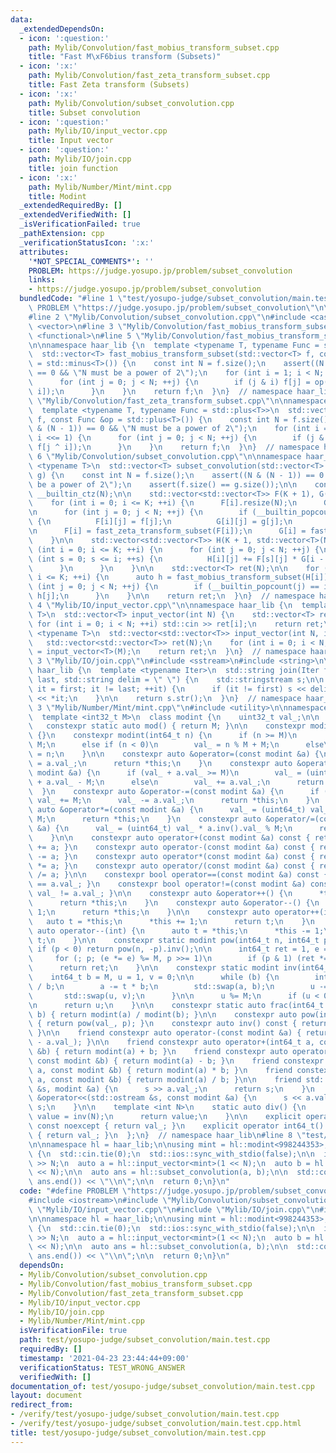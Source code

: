 ```yaml
---
data:
  _extendedDependsOn:
  - icon: ':question:'
    path: Mylib/Convolution/fast_mobius_transform_subset.cpp
    title: "Fast M\xF6bius transform (Subsets)"
  - icon: ':x:'
    path: Mylib/Convolution/fast_zeta_transform_subset.cpp
    title: Fast Zeta transform (Subsets)
  - icon: ':x:'
    path: Mylib/Convolution/subset_convolution.cpp
    title: Subset convolution
  - icon: ':question:'
    path: Mylib/IO/input_vector.cpp
    title: Input vector
  - icon: ':question:'
    path: Mylib/IO/join.cpp
    title: join function
  - icon: ':x:'
    path: Mylib/Number/Mint/mint.cpp
    title: Modint
  _extendedRequiredBy: []
  _extendedVerifiedWith: []
  _isVerificationFailed: true
  _pathExtension: cpp
  _verificationStatusIcon: ':x:'
  attributes:
    '*NOT_SPECIAL_COMMENTS*': ''
    PROBLEM: https://judge.yosupo.jp/problem/subset_convolution
    links:
    - https://judge.yosupo.jp/problem/subset_convolution
  bundledCode: "#line 1 \"test/yosupo-judge/subset_convolution/main.test.cpp\"\n#define\
    \ PROBLEM \"https://judge.yosupo.jp/problem/subset_convolution\"\n\n#include <iostream>\n\
    #line 2 \"Mylib/Convolution/subset_convolution.cpp\"\n#include <cassert>\n#include\
    \ <vector>\n#line 3 \"Mylib/Convolution/fast_mobius_transform_subset.cpp\"\n#include\
    \ <functional>\n#line 5 \"Mylib/Convolution/fast_mobius_transform_subset.cpp\"\
    \n\nnamespace haar_lib {\n  template <typename T, typename Func = std::minus<T>>\n\
    \  std::vector<T> fast_mobius_transform_subset(std::vector<T> f, const Func &op\
    \ = std::minus<T>()) {\n    const int N = f.size();\n    assert((N & (N - 1))\
    \ == 0 && \"N must be a power of 2\");\n    for (int i = 1; i < N; i <<= 1) {\n\
    \      for (int j = 0; j < N; ++j) {\n        if (j & i) f[j] = op(f[j], f[j ^\
    \ i]);\n      }\n    }\n    return f;\n  }\n}  // namespace haar_lib\n#line 5\
    \ \"Mylib/Convolution/fast_zeta_transform_subset.cpp\"\n\nnamespace haar_lib {\n\
    \  template <typename T, typename Func = std::plus<T>>\n  std::vector<T> fast_zeta_transform_subset(std::vector<T>\
    \ f, const Func &op = std::plus<T>()) {\n    const int N = f.size();\n    assert((N\
    \ & (N - 1)) == 0 && \"N must be a power of 2\");\n    for (int i = 1; i < N;\
    \ i <<= 1) {\n      for (int j = 0; j < N; ++j) {\n        if (j & i) f[j] = op(f[j],\
    \ f[j ^ i]);\n      }\n    }\n    return f;\n  }\n}  // namespace haar_lib\n#line\
    \ 6 \"Mylib/Convolution/subset_convolution.cpp\"\n\nnamespace haar_lib {\n  template\
    \ <typename T>\n  std::vector<T> subset_convolution(std::vector<T> f, std::vector<T>\
    \ g) {\n    const int N = f.size();\n    assert((N & (N - 1)) == 0 && \"N must\
    \ be a power of 2\");\n    assert(f.size() == g.size());\n\n    const int K =\
    \ __builtin_ctz(N);\n\n    std::vector<std::vector<T>> F(K + 1), G(K + 1);\n\n\
    \    for (int i = 0; i <= K; ++i) {\n      F[i].resize(N);\n      G[i].resize(N);\n\
    \n      for (int j = 0; j < N; ++j) {\n        if (__builtin_popcount(j) == i)\
    \ {\n          F[i][j] = f[j];\n          G[i][j] = g[j];\n        }\n      }\n\
    \n      F[i] = fast_zeta_transform_subset(F[i]);\n      G[i] = fast_zeta_transform_subset(G[i]);\n\
    \    }\n\n    std::vector<std::vector<T>> H(K + 1, std::vector<T>(N));\n    for\
    \ (int i = 0; i <= K; ++i) {\n      for (int j = 0; j < N; ++j) {\n        for\
    \ (int s = 0; s <= i; ++s) {\n          H[i][j] += F[s][j] * G[i - s][j];\n  \
    \      }\n      }\n    }\n\n    std::vector<T> ret(N);\n\n    for (int i = 0;\
    \ i <= K; ++i) {\n      auto h = fast_mobius_transform_subset(H[i]);\n      for\
    \ (int j = 0; j < N; ++j) {\n        if (__builtin_popcount(j) == i) ret[j] +=\
    \ h[j];\n      }\n    }\n\n    return ret;\n  }\n}  // namespace haar_lib\n#line\
    \ 4 \"Mylib/IO/input_vector.cpp\"\n\nnamespace haar_lib {\n  template <typename\
    \ T>\n  std::vector<T> input_vector(int N) {\n    std::vector<T> ret(N);\n   \
    \ for (int i = 0; i < N; ++i) std::cin >> ret[i];\n    return ret;\n  }\n\n  template\
    \ <typename T>\n  std::vector<std::vector<T>> input_vector(int N, int M) {\n \
    \   std::vector<std::vector<T>> ret(N);\n    for (int i = 0; i < N; ++i) ret[i]\
    \ = input_vector<T>(M);\n    return ret;\n  }\n}  // namespace haar_lib\n#line\
    \ 3 \"Mylib/IO/join.cpp\"\n#include <sstream>\n#include <string>\n\nnamespace\
    \ haar_lib {\n  template <typename Iter>\n  std::string join(Iter first, Iter\
    \ last, std::string delim = \" \") {\n    std::stringstream s;\n\n    for (auto\
    \ it = first; it != last; ++it) {\n      if (it != first) s << delim;\n      s\
    \ << *it;\n    }\n\n    return s.str();\n  }\n}  // namespace haar_lib\n#line\
    \ 3 \"Mylib/Number/Mint/mint.cpp\"\n#include <utility>\n\nnamespace haar_lib {\n\
    \  template <int32_t M>\n  class modint {\n    uint32_t val_;\n\n  public:\n \
    \   constexpr static auto mod() { return M; }\n\n    constexpr modint() : val_(0)\
    \ {}\n    constexpr modint(int64_t n) {\n      if (n >= M)\n        val_ = n %\
    \ M;\n      else if (n < 0)\n        val_ = n % M + M;\n      else\n        val_\
    \ = n;\n    }\n\n    constexpr auto &operator=(const modint &a) {\n      val_\
    \ = a.val_;\n      return *this;\n    }\n    constexpr auto &operator+=(const\
    \ modint &a) {\n      if (val_ + a.val_ >= M)\n        val_ = (uint64_t) val_\
    \ + a.val_ - M;\n      else\n        val_ += a.val_;\n      return *this;\n  \
    \  }\n    constexpr auto &operator-=(const modint &a) {\n      if (val_ < a.val_)\
    \ val_ += M;\n      val_ -= a.val_;\n      return *this;\n    }\n    constexpr\
    \ auto &operator*=(const modint &a) {\n      val_ = (uint64_t) val_ * a.val_ %\
    \ M;\n      return *this;\n    }\n    constexpr auto &operator/=(const modint\
    \ &a) {\n      val_ = (uint64_t) val_ * a.inv().val_ % M;\n      return *this;\n\
    \    }\n\n    constexpr auto operator+(const modint &a) const { return modint(*this)\
    \ += a; }\n    constexpr auto operator-(const modint &a) const { return modint(*this)\
    \ -= a; }\n    constexpr auto operator*(const modint &a) const { return modint(*this)\
    \ *= a; }\n    constexpr auto operator/(const modint &a) const { return modint(*this)\
    \ /= a; }\n\n    constexpr bool operator==(const modint &a) const { return val_\
    \ == a.val_; }\n    constexpr bool operator!=(const modint &a) const { return\
    \ val_ != a.val_; }\n\n    constexpr auto &operator++() {\n      *this += 1;\n\
    \      return *this;\n    }\n    constexpr auto &operator--() {\n      *this -=\
    \ 1;\n      return *this;\n    }\n\n    constexpr auto operator++(int) {\n   \
    \   auto t = *this;\n      *this += 1;\n      return t;\n    }\n    constexpr\
    \ auto operator--(int) {\n      auto t = *this;\n      *this -= 1;\n      return\
    \ t;\n    }\n\n    constexpr static modint pow(int64_t n, int64_t p) {\n     \
    \ if (p < 0) return pow(n, -p).inv();\n\n      int64_t ret = 1, e = n % M;\n \
    \     for (; p; (e *= e) %= M, p >>= 1)\n        if (p & 1) (ret *= e) %= M;\n\
    \      return ret;\n    }\n\n    constexpr static modint inv(int64_t a) {\n  \
    \    int64_t b = M, u = 1, v = 0;\n\n      while (b) {\n        int64_t t = a\
    \ / b;\n        a -= t * b;\n        std::swap(a, b);\n        u -= t * v;\n \
    \       std::swap(u, v);\n      }\n\n      u %= M;\n      if (u < 0) u += M;\n\
    \n      return u;\n    }\n\n    constexpr static auto frac(int64_t a, int64_t\
    \ b) { return modint(a) / modint(b); }\n\n    constexpr auto pow(int64_t p) const\
    \ { return pow(val_, p); }\n    constexpr auto inv() const { return inv(val_);\
    \ }\n\n    friend constexpr auto operator-(const modint &a) { return modint(M\
    \ - a.val_); }\n\n    friend constexpr auto operator+(int64_t a, const modint\
    \ &b) { return modint(a) + b; }\n    friend constexpr auto operator-(int64_t a,\
    \ const modint &b) { return modint(a) - b; }\n    friend constexpr auto operator*(int64_t\
    \ a, const modint &b) { return modint(a) * b; }\n    friend constexpr auto operator/(int64_t\
    \ a, const modint &b) { return modint(a) / b; }\n\n    friend std::istream &operator>>(std::istream\
    \ &s, modint &a) {\n      s >> a.val_;\n      return s;\n    }\n    friend std::ostream\
    \ &operator<<(std::ostream &s, const modint &a) {\n      s << a.val_;\n      return\
    \ s;\n    }\n\n    template <int N>\n    static auto div() {\n      static auto\
    \ value = inv(N);\n      return value;\n    }\n\n    explicit operator int32_t()\
    \ const noexcept { return val_; }\n    explicit operator int64_t() const noexcept\
    \ { return val_; }\n  };\n}  // namespace haar_lib\n#line 8 \"test/yosupo-judge/subset_convolution/main.test.cpp\"\
    \n\nnamespace hl = haar_lib;\n\nusing mint = hl::modint<998244353>;\n\nint main()\
    \ {\n  std::cin.tie(0);\n  std::ios::sync_with_stdio(false);\n\n  int N;\n  std::cin\
    \ >> N;\n  auto a = hl::input_vector<mint>(1 << N);\n  auto b = hl::input_vector<mint>(1\
    \ << N);\n\n  auto ans = hl::subset_convolution(a, b);\n\n  std::cout << hl::join(ans.begin(),\
    \ ans.end()) << \"\\n\";\n\n  return 0;\n}\n"
  code: "#define PROBLEM \"https://judge.yosupo.jp/problem/subset_convolution\"\n\n\
    #include <iostream>\n#include \"Mylib/Convolution/subset_convolution.cpp\"\n#include\
    \ \"Mylib/IO/input_vector.cpp\"\n#include \"Mylib/IO/join.cpp\"\n#include \"Mylib/Number/Mint/mint.cpp\"\
    \n\nnamespace hl = haar_lib;\n\nusing mint = hl::modint<998244353>;\n\nint main()\
    \ {\n  std::cin.tie(0);\n  std::ios::sync_with_stdio(false);\n\n  int N;\n  std::cin\
    \ >> N;\n  auto a = hl::input_vector<mint>(1 << N);\n  auto b = hl::input_vector<mint>(1\
    \ << N);\n\n  auto ans = hl::subset_convolution(a, b);\n\n  std::cout << hl::join(ans.begin(),\
    \ ans.end()) << \"\\n\";\n\n  return 0;\n}\n"
  dependsOn:
  - Mylib/Convolution/subset_convolution.cpp
  - Mylib/Convolution/fast_mobius_transform_subset.cpp
  - Mylib/Convolution/fast_zeta_transform_subset.cpp
  - Mylib/IO/input_vector.cpp
  - Mylib/IO/join.cpp
  - Mylib/Number/Mint/mint.cpp
  isVerificationFile: true
  path: test/yosupo-judge/subset_convolution/main.test.cpp
  requiredBy: []
  timestamp: '2021-04-23 23:44:44+09:00'
  verificationStatus: TEST_WRONG_ANSWER
  verifiedWith: []
documentation_of: test/yosupo-judge/subset_convolution/main.test.cpp
layout: document
redirect_from:
- /verify/test/yosupo-judge/subset_convolution/main.test.cpp
- /verify/test/yosupo-judge/subset_convolution/main.test.cpp.html
title: test/yosupo-judge/subset_convolution/main.test.cpp
---
```


